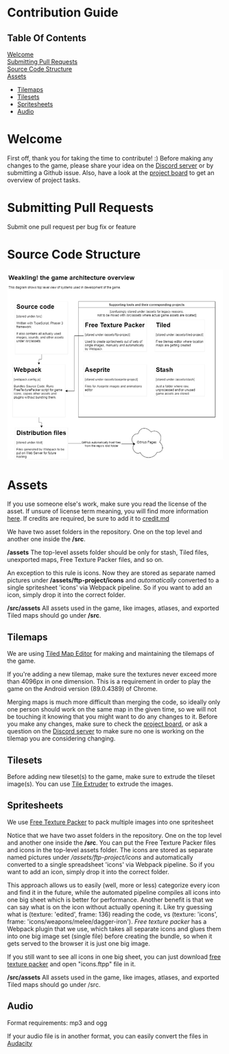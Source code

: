 # Contribution Guide


## **Table Of Contents**
[Welcome](#welcome) \
[Submitting Pull Requests](#submitting-pull-requests) \
[Source Code Structure](#source-code-structure) \
[Assets](#assets)
* [Tilemaps](#tilemaps)
* [Tilesets](#tilesets)
* [Spritesheets](#spritesheets)
* [Audio](#audio)


# Welcome
First off, thank you for taking the time to contribute! :) Before making any changes to the game, please share your idea on the [Discord server](https://discord.gg/7E5B8Jp8) or by submitting a Github issue. Also, have a look at the [project board](https://github.com/Nightspeller/Weakling/projects/1) to get an overview of project tasks.

# Submitting Pull Requests
Submit one pull request per bug fix or feature

# Source Code Structure
![Source Code Structure](./assets/contribution-guide/architecture-overview-210826.png)

# Assets
If you use someone else's work, make sure you read the license of the asset. If unsure of license term meaning, you will find more information [here](https://choosealicense.com/non-software/). If credits are required, be sure to add it to [credit.md](./credit.md)

We have two asset folders in the repository. One on the top level and another one inside the **/src**.

**/assets**
The top-level assets folder should be only for stash, Tiled files, unexported maps, Free Texture Packer files, and so on.

An exception to this rule is icons. Now they are stored as separate named pictures under **/assets/ftp-project/icons** and *automatically* converted to a single spritesheet 'icons' via Webpack pipeline. So if you want to add an icon, simply drop it into the correct folder.

**/src/assets**
All assets used in the game, like images, atlases, and exported Tiled maps should go under **/src**. 

## Tilemaps
We are using [Tiled Map Editor](https://www.mapeditor.org/) for making and maintaining the tilemaps of the game. 

If you're adding a new tilemap, make sure the textures never exceed more than 4096px in one dimension. This is a requirement in order to play the game on the Android version (89.0.4389) of Chrome. 

Merging maps is much more difficult than merging the code, so ideally only one person should work on the same map in the given time, so we will not be touching it knowing that you might want to do any changes to it. Before you make any changes, make sure to check the [project board](https://github.com/Nightspeller/Weakling/projects/1), or ask a question on the [Discord server](https://discord.gg/7E5B8Jp8) to make sure no one is working on the tilemap you are considering changing.  

## Tilesets
Before adding new tileset(s) to the game, make sure to extrude the tileset image(s). You can use [Tile Extruder](https://github.com/sporadic-labs/tile-extruder) to extrude the images. 

## Spritesheets

We use [Free Texture Packer](http://free-tex-packer.com/) to pack multiple images into one spritesheet

Notice that we have two asset folders in the repository. One on the top level and another one inside the **/src**. You can put the Free Texture Packer files and icons in the top-level assets folder. The icons are stored as separate named pictures under */assets/ftp-project/icons* and automatically converted to a single spreadsheet 'icons' via Webpack pipeline. So if you want to add an icon, simply drop it into the correct folder.

This approach allows us to easily (well, more or less) categorize every icon and find it in the future, while the automated pipeline compiles all icons into one big sheet which is better for performance. Another benefit is that we can say what is on the icon without actually opening it. Like try guessing what is (texture: 'edited', frame: 136) reading the code, vs (texture: 'icons', frame: 'icons/weapons/melee/dagger-iron'). *Free texture packer* has a Webpack plugin that we use, which takes all separate icons and glues them into one big image set (single file) before creating the bundle, so when it gets served to the browser it is just one big image.

If you still want to see all icons in one big sheet, you can just download [free texture packer](http://free-tex-packer.com/) and open "icons.ftpp" file in it.

**/src/assets**
All assets used in the game, like images, atlases, and exported Tiled maps should go under /src.

## Audio 
Format requirements: mp3 and ogg 

If your audio file is in another format, you can easily convert the files in [Audacity](https://www.audacityteam.org/)